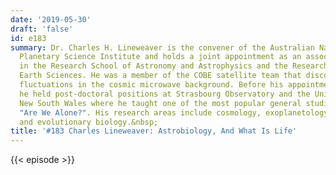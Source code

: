 ```yaml
---
date: '2019-05-30'
draft: 'false'
id: e183
summary: Dr. Charles H. Lineweaver is the convener of the Australian National University's
  Planetary Science Institute and holds a joint appointment as an associate professor
  in the Research School of Astronomy and Astrophysics and the Research School of
  Earth Sciences. He was a member of the COBE satellite team that discovered the temperature
  fluctuations in the cosmic microwave background. Before his appointment at ANU,
  he held post-doctoral positions at Strasbourg Observatory and the University of
  New South Wales where he taught one of the most popular general studies courses
  "Are We Alone?". His research areas include cosmology, exoplanetology, and astrobiology
  and evolutionary biology.&nbsp;
title: '#183 Charles Lineweaver: Astrobiology, And What Is Life'
---
```

{{< episode >}}
